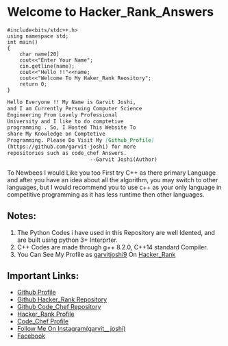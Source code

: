 # Welcome to Hacker_Rank_Answers

    #include<bits/stdc++.h>
    using namespace std;
    int main()
    {
        char name[20]
        cout<<"Enter Your Name";
        cin.getline(name);
        cout<<"Hello !!"<<name;
        cout<<"Welcome To My Haker_Rank Reository";
        return 0;
    }



```markdown
Hello Everyone !! My Name is Garvit Joshi, 
and I am Currently Persuing Computer Science 
Engineering From Lovely Professional 
University and I like to do comptetive 
programming . So, I Hosted This Website To 
share My Knowledge on Comptetive 
Programming. Please Do Visit My [Github_Profile]
(https://github.com/garvit-joshi) for more 
repositories such as code_chef Answers.
                           --Garvit Joshi(Author)
```
To Newbees I would Like you too First try C++ 
as there primary Language and after you have an 
idea about all the algorithm, you may switch 
to other languages, but I would recommend you to
use c++ as your only language in competitive 
programming as it has less runtime then other
languages.

## Notes:
1. The Python Codes i have used in this Repository are well Idented, and are built using python 3+ Interprter.
2. C++ Codes are made through g++ 8.2.0, C++14 standard Compiler.
3. You Can See My Profile as [garvitjoshi9](https://www.hackerrank.com/garvitjoshi9) On [Hacker_Rank](https://www.hackerrank.com/)


## Important Links:
* [Github Profile](https://github.com/garvit-joshi)
* [Github Hacker_Rank Repository](https://github.com/garvit-joshi/HackerRank)
* [Github Code_Chef Repository](https://github.com/garvit-joshi/CodeChef)
* [Hacker_Rank Profile](https://www.hackerrank.com/garvitjoshi9)
* [Code_Chef Profile](https://www.codechef.com/users/garvitjoshi9)
* [Follow Me On Instagram(garvit__joshi)](https://www.instagram.com/garvitjoshi99/)
* [Facebook](https://www.facebook.com/profile.php?id=100009274090199)

